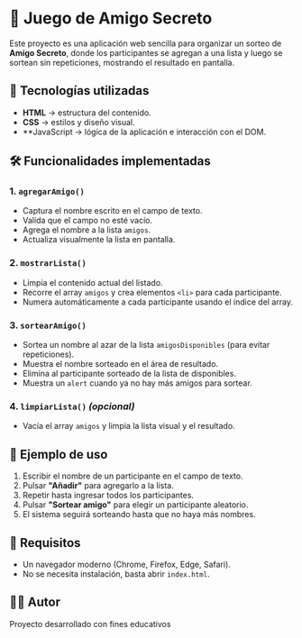 # 🎁 Juego de Amigo Secreto

Este proyecto es una aplicación web sencilla para organizar un sorteo de **Amigo Secreto**, donde los participantes se agregan a una lista y luego se sortean sin repeticiones, mostrando el resultado en pantalla.

## 🚀 Tecnologías utilizadas
- **HTML** → estructura del contenido.
- **CSS** → estilos y diseño visual.
- **JavaScript → lógica de la aplicación e interacción con el DOM.

## 🛠️ Funcionalidades implementadas

### 1. `agregarAmigo()`
- Captura el nombre escrito en el campo de texto.
- Valida que el campo no esté vacío.
- Agrega el nombre a la lista `amigos`.
- Actualiza visualmente la lista en pantalla.

### 2. `mostrarLista()`
- Limpia el contenido actual del listado.
- Recorre el array `amigos` y crea elementos `<li>` para cada participante.
- Numera automáticamente a cada participante usando el índice del array.

### 3. `sortearAmigo()`
- Sortea un nombre al azar de la lista `amigosDisponibles` (para evitar repeticiones).
- Muestra el nombre sorteado en el área de resultado.
- Elimina al participante sorteado de la lista de disponibles.
- Muestra un `alert` cuando ya no hay más amigos para sortear.

### 4. `limpiarLista()` *(opcional)*
- Vacía el array `amigos` y limpia la lista visual y el resultado.


## 📸 Ejemplo de uso
1. Escribir el nombre de un participante en el campo de texto.
2. Pulsar **"Añadir"** para agregarlo a la lista.
3. Repetir hasta ingresar todos los participantes.
4. Pulsar **"Sortear amigo"** para elegir un participante aleatorio.
5. El sistema seguirá sorteando hasta que no haya más nombres.

## 📌 Requisitos
- Un navegador moderno (Chrome, Firefox, Edge, Safari).
- No se necesita instalación, basta abrir `index.html`.

## 👨‍💻 Autor
Proyecto desarrollado con fines educativos

